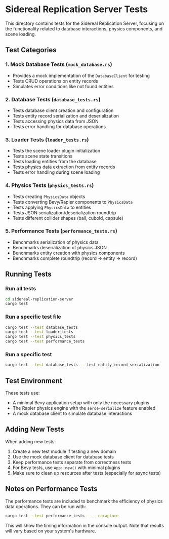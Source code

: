 # Sidereal Replication Server Tests

This directory contains tests for the Sidereal Replication Server, focusing on the functionality related to database interactions, physics components, and scene loading.

## Test Categories

### 1. Mock Database Tests (`mock_database.rs`)

- Provides a mock implementation of the `DatabaseClient` for testing
- Tests CRUD operations on entity records
- Simulates error conditions like not found entities

### 2. Database Tests (`database_tests.rs`)

- Tests database client creation and configuration
- Tests entity record serialization and deserialization
- Tests accessing physics data from JSON
- Tests error handling for database operations

### 3. Loader Tests (`loader_tests.rs`)

- Tests the scene loader plugin initialization
- Tests scene state transitions
- Tests loading entities from the database
- Tests physics data extraction from entity records
- Tests error handling during scene loading

### 4. Physics Tests (`physics_tests.rs`)

- Tests creating `PhysicsData` objects
- Tests converting Bevy/Rapier components to `PhysicsData`
- Tests applying `PhysicsData` to entities
- Tests JSON serialization/deserialization roundtrip
- Tests different collider shapes (ball, cuboid, capsule)

### 5. Performance Tests (`performance_tests.rs`)

- Benchmarks serialization of physics data
- Benchmarks deserialization of physics JSON
- Benchmarks entity creation with physics components
- Benchmarks complete roundtrip (record -> entity -> record)

## Running Tests

### Run all tests

```bash
cd sidereal-replication-server
cargo test
```

### Run a specific test file

```bash
cargo test --test database_tests
cargo test --test loader_tests
cargo test --test physics_tests
cargo test --test performance_tests
```

### Run a specific test

```bash
cargo test --test database_tests -- test_entity_record_serialization
```

## Test Environment

These tests use:

- A minimal Bevy application setup with only the necessary plugins
- The Rapier physics engine with the `serde-serialize` feature enabled
- A mock database client to simulate database interactions

## Adding New Tests

When adding new tests:

1. Create a new test module if testing a new domain
2. Use the mock database client for database tests
3. Keep performance tests separate from correctness tests
4. For Bevy tests, use `App::new()` with minimal plugins
5. Make sure to clean up resources after tests (especially for async tests)

## Notes on Performance Tests

The performance tests are included to benchmark the efficiency of physics data operations. They can be run with:

```bash
cargo test --test performance_tests -- --nocapture
```

This will show the timing information in the console output. Note that results will vary based on your system's hardware.
